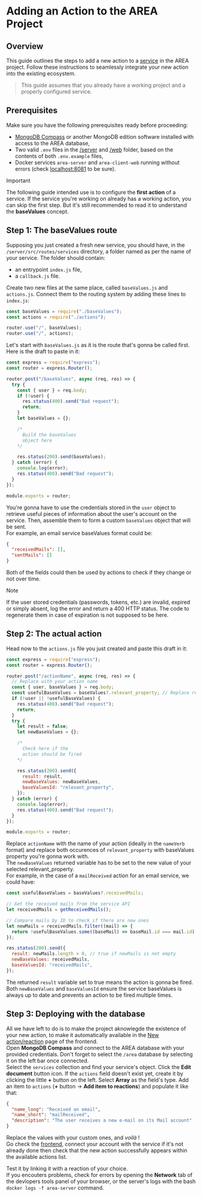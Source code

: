 # Adding an Action to the AREA Project

## Overview

This guide outlines the steps to add a new action to a [service](./Add%20a%20service.md) in the AREA project. Follow these instructions to seamlessly integrate your new action into the existing ecosystem.

> This guide assumes that you already have a working project and a properly configured service.

## Prerequisites

Make sure you have the following prerequisites ready before proceeding:

- [MongoDB Compass](https://www.mongodb.com/products/tools/compass) or another MongoDB edition software installed with access to the AREA database,
- Two valid `.env` files in the [/server](/../server/.env) and [/web](/../web/.env) folder, based on the contents of both `.env.example` files,
- Docker services `area-server` and `area-client-web` running without errors (check [localhost:8081]([http://localhost:8081]) to be sure).

> [!IMPORTANT]
> The following guide intended use is to configure the **first action** of a service. If the service you're working on already has a working action, you can skip the first step. But it's still recommended to read it to understand the **baseValues** concept.

## Step 1: The baseValues route

Supposing you just created a fresh new service, you should have, in the `/server/src/routes/services` directory, a folder named as per the name of your service. The folder should contain:

- an entrypoint `index.js` file,
- a `callback.js` file.

Create two new files at the same place, called `baseValues.js` and `actions.js`. Connect them to the routing system by adding these lines to `index.js`:

```js
const baseValues = require("./baseValues");
const actions = require("./actions");

router.use("/", baseValues);
router.use("/", actions);
```

Let's start with `baseValues.js` as it is the route that's gonna be called first. Here is the draft to paste in it:

```js
const express = require("express");
const router = express.Router();

router.post("/baseValues", async (req, res) => {
  try {
    const { user } = req.body;
    if (!user) {
      res.status(400).send("Bad request");
      return;
    }
    let baseValues = {};

    /*
      Build the baseValues
      object here
    */

    res.status(200).send(baseValues);
  } catch (error) {
    console.log(error);
    res.status(400).send("Bad request");
  }
});

module.exports = router;
```

You're gonna have to use the credentials stored in the `user` object to retrieve useful pieces of information about the user's account on the service.
Then, assemble them to form a custom `baseValues` object that will be sent.<br />
For example, an email service baseValues format could be:

```json
{
  "receivedMails": [],
  "sentMails": []
}
```

Both of the fields could then be used by actions to check if they change or not over time.

> [!NOTE]
> If the user stored credentials (passwords, tokens, etc.) are invalid, expired or simply absent, log the error and return a 400 HTTP status. The code to regenerate them in case of expiration is not supposed to be here.

## Step 2: The actual action

Head now to the `actions.js` file you just created and paste this draft in it:

```js
const express = require("express");
const router = express.Router();

router.post("/actionName", async (req, res) => {
  // Replace with your action name
  const { user, baseValues } = req.body;
  const usefulBaseValues = baseValues?.relevant_property; // Replace relevant_property with the baseValues property your action will be using
  if (!user || !usefulBaseValues) {
    res.status(400).send("Bad request");
    return;
  }
  try {
    let result = false;
    let newBaseValues = {};

    /*
      Check here if the
      action should be fired
    */

    res.status(200).send({
      result: result,
      newBaseValues: newBaseValues,
      baseValuesId: "relevant_property",
    });
  } catch (error) {
    console.log(error);
    res.status(400).send("Bad request");
  }
});

module.exports = router;
```

Replace `actionName` with the name of your action (ideally in the `nameVerb` format) and replace both occurences of `relevant_property` with baseValues property you're gonna work with.<br />
The `newBaseValues` returned variable has to be set to the new value of your selected relevant_property.<br />
For example, in the case of a `mailReceived` action for an email service, we could have:

```js
const usefulBaseValues = baseValues?.receivedMails;

// Get the received mails from the service API
let receivedMails = getReceivedMails();

// Compare mails by ID to check if there are new ones
let newMails = receivedMails.filter((mail) => {
  return !usefulBaseValues.some((baseMail) => baseMail.id === mail.id);
});

res.status(200).send({
  result: newMails.length > 0, // true if newMails is not empty
  newBaseValues: receivedMails,
  baseValuesId: "receivedMails",
});
```

The returned `result` variable set to true means the action is gonna be fired.
Both `newBaseValues` and `baseValuesId` ensure the service baseValues is always up to date and prevents an action to be fired multiple times.

## Step 3: Deploying with the database

All we have left to do is to make the project aknowlegde the existence of your new action, to make it automatically available in the [New action/reaction](http://localhost:8081/new) page of the frontend.<br />
Open **MongoDB Compass** and connect to the AREA database with your provided credentials. Don't forget to select the `/area` database by selecting it on the left bar once connected.<br />
Select the `services` collection and find your service's object. Click the **Edit document** button icon. If the `actions` field doesn't exist yet, create it by clicking the little **+** button on the left. Select **Array** as the field's type. Add an item to `actions` (**+** button -> **Add item to reactions**) and populate it like that:

```json
{
  "name_long": "Received an email",
  "name_short": "mailReceived",
  "description": "The user receives a new e-mail on its Mail account"
}
```

Replace the values with your custom ones, and _voilà_ !<br />
Go check the [frontend](http://localhost:8081/), connect your account with the service if it's not already done then check that the new action successfully appears within the available actions list.

Test it by linking it with a reaction of your choice. <br />
If you encouters problems, check for errors by opening the **Network** tab of the devlopers tools panel of your browser, or the server's logs with the bash `docker logs -f area-server` command.
